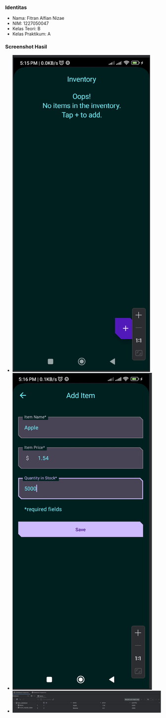 ### Identitas
- Nama: Fitran Alfian Nizae
- NIM: 1227050047
- Kelas Teori: B
- Kelas Praktikum: A

### Screenshot Hasil
- ![screenshot1](ss3.png)
- ![screenshot2](ss2.png)
- ![screenshot3](ss1.png)